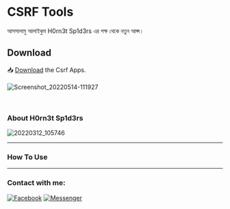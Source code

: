 <h1>CSRF Tools</h1>
<p>আসসালামু আলাইকুম
H0rn3t Sp1d3rs এর পক্ষ থেকে নতুন আপ্স।

</p>

<h2>Download</h2>

📥 <a href="https://github.com/H0rn3t-Sp1d3rs/CsRf-Tool/blob/main/CSrF%20Tools.apk?raw=true">Download</a> the Csrf Apps.
<br><br>
![Screenshot_20220514-111927](https://user-images.githubusercontent.com/97798085/168428652-97fd2b01-9950-4707-bc3b-49da55d5f1b4.png)



<br>
<h3>About H0rn3t Sp1d3rs</h3>

![20220312_105746](https://user-images.githubusercontent.com/97798085/168428597-4c4942f2-ffbf-4cac-a9aa-c422721c4d29.png)




<hr>
<h3>How To Use</H3>

<hr>
<h3 align="left">Contact with me:</h3>
<p align="left">
<a href="https://www.facebook.com/H0rn3t.Sp1d3rs"><img title="Facebook" src="https://img.shields.io/badge/Facebook-red?style=for-the-badge&logo=facebook"></a>
<a href="https://www.facebook.com/call.me.H0rn3t.Sp1d3rs"><img title="Messenger" src="https://img.shields.io/badge/Messenger-red?style=for-the-badge&logo=messenger"></a>




